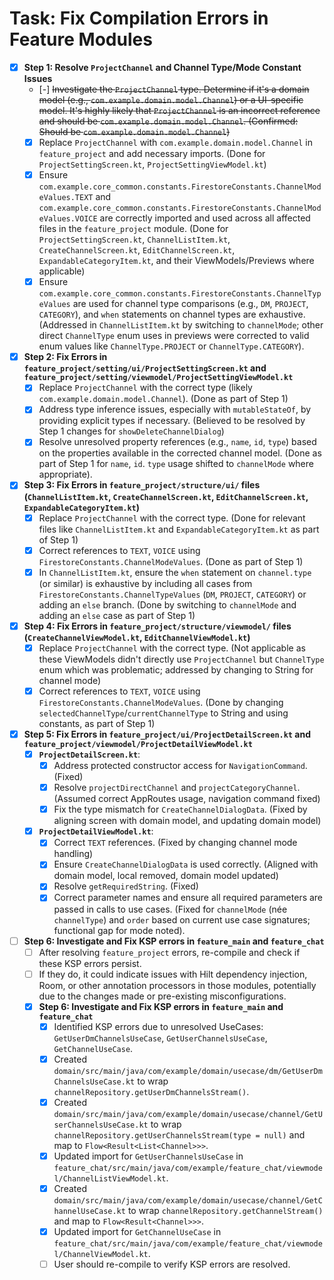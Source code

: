 # Task: Fix Compilation Errors in Feature Modules

- [x] **Step 1: Resolve `ProjectChannel` and Channel Type/Mode Constant Issues**
    - [-] ~~Investigate the `ProjectChannel` type. Determine if it's a domain model (e.g., `com.example.domain.model.Channel`) or a UI-specific model. It's highly likely that `ProjectChannel` is an incorrect reference and should be `com.example.domain.model.Channel`. (Confirmed: Should be `com.example.domain.model.Channel`)~~
    - [x] Replace `ProjectChannel` with `com.example.domain.model.Channel` in `feature_project` and add necessary imports. (Done for `ProjectSettingScreen.kt`, `ProjectSettingViewModel.kt`)
    - [x] Ensure `com.example.core_common.constants.FirestoreConstants.ChannelModeValues.TEXT` and `com.example.core_common.constants.FirestoreConstants.ChannelModeValues.VOICE` are correctly imported and used across all affected files in the `feature_project` module. (Done for `ProjectSettingScreen.kt`, `ChannelListItem.kt`, `CreateChannelScreen.kt`, `EditChannelScreen.kt`, `ExpandableCategoryItem.kt`, and their ViewModels/Previews where applicable)
    - [x] Ensure `com.example.core_common.constants.FirestoreConstants.ChannelTypeValues` are used for channel type comparisons (e.g., `DM`, `PROJECT`, `CATEGORY`), and `when` statements on channel types are exhaustive. (Addressed in `ChannelListItem.kt` by switching to `channelMode`; other direct `ChannelType` enum uses in previews were corrected to valid enum values like `ChannelType.PROJECT` or `ChannelType.CATEGORY`).
- [x] **Step 2: Fix Errors in `feature_project/setting/ui/ProjectSettingScreen.kt` and `feature_project/setting/viewmodel/ProjectSettingViewModel.kt`**
    - [x] Replace `ProjectChannel` with the correct type (likely `com.example.domain.model.Channel`). (Done as part of Step 1)
    - [x] Address type inference issues, especially with `mutableStateOf`, by providing explicit types if necessary. (Believed to be resolved by Step 1 changes for `showDeleteChannelDialog`)
    - [x] Resolve unresolved property references (e.g., `name`, `id`, `type`) based on the properties available in the corrected channel model. (Done as part of Step 1 for `name`, `id`. `type` usage shifted to `channelMode` where appropriate).
- [x] **Step 3: Fix Errors in `feature_project/structure/ui/` files (`ChannelListItem.kt`, `CreateChannelScreen.kt`, `EditChannelScreen.kt`, `ExpandableCategoryItem.kt`)**
    - [x] Replace `ProjectChannel` with the correct type. (Done for relevant files like `ChannelListItem.kt` and `ExpandableCategoryItem.kt` as part of Step 1)
    - [x] Correct references to `TEXT`, `VOICE` using `FirestoreConstants.ChannelModeValues`. (Done as part of Step 1)
    - [x] In `ChannelListItem.kt`, ensure the `when` statement on `channel.type` (or similar) is exhaustive by including all cases from `FirestoreConstants.ChannelTypeValues` (`DM`, `PROJECT`, `CATEGORY`) or adding an `else` branch. (Done by switching to `channelMode` and adding an `else` case as part of Step 1)
- [x] **Step 4: Fix Errors in `feature_project/structure/viewmodel/` files (`CreateChannelViewModel.kt`, `EditChannelViewModel.kt`)**
    - [x] Replace `ProjectChannel` with the correct type. (Not applicable as these ViewModels didn't directly use `ProjectChannel` but `ChannelType` enum which was problematic; addressed by changing to String for channel mode)
    - [x] Correct references to `TEXT`, `VOICE` using `FirestoreConstants.ChannelModeValues`. (Done by changing `selectedChannelType`/`currentChannelType` to String and using constants, as part of Step 1)
- [x] **Step 5: Fix Errors in `feature_project/ui/ProjectDetailScreen.kt` and `feature_project/viewmodel/ProjectDetailViewModel.kt`**
    - [x] **`ProjectDetailScreen.kt`**:
        - [x] Address protected constructor access for `NavigationCommand`. (Fixed)
        - [x] Resolve `projectDirectChannel` and `projectCategoryChannel`. (Assumed correct AppRoutes usage, navigation command fixed)
        - [x] Fix the type mismatch for `CreateChannelDialogData`. (Fixed by aligning screen with domain model, and updating domain model)
    - [x] **`ProjectDetailViewModel.kt`**:
        - [x] Correct `TEXT` references. (Fixed by changing channel mode handling)
        - [x] Ensure `CreateChannelDialogData` is used correctly. (Aligned with domain model, local removed, domain model updated)
        - [x] Resolve `getRequiredString`. (Fixed)
        - [x] Correct parameter names and ensure all required parameters are passed in calls to use cases. (Fixed for `channelMode` (née `channelType`) and `order` based on current use case signatures; functional gap for mode noted).
- [ ] **Step 6: Investigate and Fix KSP errors in `feature_main` and `feature_chat`**
    - [ ] After resolving `feature_project` errors, re-compile and check if these KSP errors persist.
    - [ ] If they do, it could indicate issues with Hilt dependency injection, Room, or other annotation processors in those modules, potentially due to the changes made or pre-existing misconfigurations.
    - [x] **Step 6: Investigate and Fix KSP errors in `feature_main` and `feature_chat`**
        - [x] Identified KSP errors due to unresolved UseCases: `GetUserDmChannelsUseCase`, `GetUserChannelsUseCase`, `GetChannelUseCase`.
        - [x] Created `domain/src/main/java/com/example/domain/usecase/dm/GetUserDmChannelsUseCase.kt` to wrap `channelRepository.getUserDmChannelsStream()`.
        - [x] Created `domain/src/main/java/com/example/domain/usecase/channel/GetUserChannelsUseCase.kt` to wrap `channelRepository.getUserChannelsStream(type = null)` and map to `Flow<Result<List<Channel>>>`.
        - [x] Updated import for `GetUserChannelsUseCase` in `feature_chat/src/main/java/com/example/feature_chat/viewmodel/ChannelListViewModel.kt`.
        - [x] Created `domain/src/main/java/com/example/domain/usecase/channel/GetChannelUseCase.kt` to wrap `channelRepository.getChannelStream()` and map to `Flow<Result<Channel>>>`.
        - [x] Updated import for `GetChannelUseCase` in `feature_chat/src/main/java/com/example/feature_chat/viewmodel/ChannelViewModel.kt`.
        - [ ] User should re-compile to verify KSP errors are resolved. 